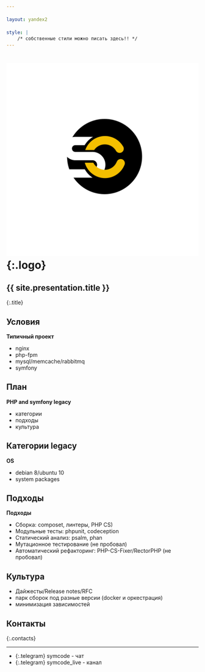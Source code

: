 ```yaml
---

layout: yandex2

style: |
    /* собственные стили можно писать здесь!! */
---
```


# ![](pictures/symcode-logo.svg){:.logo}

## {{ site.presentation.title }}
{:.title}

## Условия

**Типичный проект**

* nginx
* php-fpm
* mysql/memcache/rabbitmq
* symfony

## План

**PHP and symfony legacy**

* категории
* подходы
* культура

## Категории legacy

**OS**

* debian 8/ubuntu 10
* system packages

## Подходы

**Подходы**

* Сборка: composet, линтеры, PHP CS)
* Модульные тесты: phpunit, codeception
* Статический анализ: psalm, phan
* Мутационное тестирование (не пробовал)
* Aвтоматический рефакторинг: PHP-CS-Fixer/RectorPHP (не пробовал) 

## Культура

* Дайжесты/Release notes/RFC
* парк сборок под разные версии (docker и оркестрация)
* минимизация зависимостей

## Контакты
{:.contacts}

<!-- разделитель контактов -->
-------

<!-- center -->

- {:.telegram} symcode - чат
- {:.telegram} symcode_live - канал

<!-- right -->

